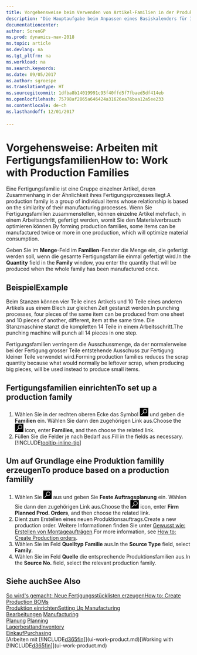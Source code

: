 ```yaml
---
title: Vorgehensweise beim Verwenden von Artikel-Familien in der Produktion
description: "Die Hauptaufgabe beim Anpassen eines Basiskalenders für Ihre Firma oder einen Ihrer Geschäftspartner ist, alle Änderungen am Status der Daten als freie Tage oder Arbeitstage einzugeben."
documentationcenter: 
author: SorenGP
ms.prod: dynamics-nav-2018
ms.topic: article
ms.devlang: na
ms.tgt_pltfrm: na
ms.workload: na
ms.search.keywords: 
ms.date: 09/05/2017
ms.author: sgroespe
ms.translationtype: HT
ms.sourcegitcommit: 1dfba8b14019991c95f40ffd5f7fbaed5df414eb
ms.openlocfilehash: 75798af2865a646424a31626ea76baa12a5ee233
ms.contentlocale: de-ch
ms.lasthandoff: 12/01/2017

---
```

# <a name="how-to-work-with-production-families"></a><span data-ttu-id="704ef-103">Vorgehensweise: Arbeiten mit Fertigungsfamilien</span><span class="sxs-lookup"><span data-stu-id="704ef-103">How to: Work with Production Families</span></span>
<span data-ttu-id="704ef-104">Eine Fertigungsfamilie ist eine Gruppe einzelner Artikel, deren Zusammenhang in der Ähnlichkeit ihres Fertigungsprozesses liegt.</span><span class="sxs-lookup"><span data-stu-id="704ef-104">A production family is a group of individual items whose relationship is based on the similarity of their manufacturing processes.</span></span> <span data-ttu-id="704ef-105">Wenn Sie Fertigungsfamilien zusammenstellen, können einzelne Artikel mehrfach, in einem Arbeitsschritt, gefertigt werden, womit Sie den Materialverbrauch optimieren können.</span><span class="sxs-lookup"><span data-stu-id="704ef-105">By forming production families, some items can be manufactured twice or more in one production, which will optimize material consumption.</span></span>

<span data-ttu-id="704ef-106">Geben Sie im **Menge**-Feld im **Familien**-Fenster die Menge ein, die gefertigt werden soll, wenn die gesamte Fertigungsfamilie einmal gefertigt wird.</span><span class="sxs-lookup"><span data-stu-id="704ef-106">In the **Quantity** field in the **Family** window, you enter the quantity that will be produced when the whole family has been manufactured once.</span></span>

## <a name="example"></a><span data-ttu-id="704ef-107">Beispiel</span><span class="sxs-lookup"><span data-stu-id="704ef-107">Example</span></span>
<span data-ttu-id="704ef-108">Beim Stanzen können vier Teile eines Artikels und 10 Teile eines anderen Artikels aus einem Blech zur gleichen Zeit gestanzt werden.</span><span class="sxs-lookup"><span data-stu-id="704ef-108">In punching processes, four pieces of the same item can be produced from one sheet and 10 pieces of another, different, item at the same time.</span></span> <span data-ttu-id="704ef-109">Die Stanzmaschine stanzt die kompletten 14 Teile in einem Arbeitsschritt.</span><span class="sxs-lookup"><span data-stu-id="704ef-109">The punching machine will punch all 14 pieces in one step.</span></span>

<span data-ttu-id="704ef-110">Fertigungsfamilien verringern die Ausschussmenge, da der normalerweise bei der Fertigung grosser Teile entstehende Ausschuss zur Fertigung kleiner Teile verwendet wird.</span><span class="sxs-lookup"><span data-stu-id="704ef-110">Forming production families reduces the scrap quantity because what would normally be leftover scrap, when producing big pieces, will be used instead to produce small items.</span></span>

## <a name="to-set-up-a-production-family"></a><span data-ttu-id="704ef-111">Fertigungsfamilien einrichten</span><span class="sxs-lookup"><span data-stu-id="704ef-111">To set up a production family</span></span>
1. <span data-ttu-id="704ef-112">Wählen Sie in der rechten oberen Ecke das Symbol ![Nach Seite oder Bericht suchen](media/ui-search/search_small.png "Nach Seite oder Bericht suchen") und geben die **Familien** ein. Wählen Sie dann den zugehörigen Link aus.</span><span class="sxs-lookup"><span data-stu-id="704ef-112">Choose the ![Search for Page or Report](media/ui-search/search_small.png "Search for Page or Report icon") icon, enter **Families**, and then choose the related link.</span></span>
2. <span data-ttu-id="704ef-113">Füllen Sie die Felder je nach Bedarf aus.</span><span class="sxs-lookup"><span data-stu-id="704ef-113">Fill in the fields as necessary.</span></span> [!INCLUDE[tooltip-inline-tip](includes/tooltip-inline-tip_md.md)]

## <a name="to-produce-based-on-a-production-familily"></a><span data-ttu-id="704ef-114">Um auf Grundlage eine Produktion familily erzeugen</span><span class="sxs-lookup"><span data-stu-id="704ef-114">To produce based on a production familily</span></span>
1. <span data-ttu-id="704ef-115">Wählen Sie ![Nach Seite oder Bericht suchen](media/ui-search/search_small.png "Symbol nach Seite oder Bericht suchen ") aus und geben Sie **Feste Auftragsplanung** ein. Wählen Sie dann den zugehörigen Link aus.</span><span class="sxs-lookup"><span data-stu-id="704ef-115">Choose the ![Search for Page or Report](media/ui-search/search_small.png "Search for Page or Report icon") icon, enter **Firm Planned Prod. Orders**, and then choose the related link.</span></span>
2. <span data-ttu-id="704ef-116">Dient zum Erstellen eines neuen Produktionsauftrags.</span><span class="sxs-lookup"><span data-stu-id="704ef-116">Create a new production order.</span></span> <span data-ttu-id="704ef-117">Weitere Informationen finden Sie unter [Gewusst wie: Erstellen von Montageaufträgen](production-how-to-create-production-orders.md).</span><span class="sxs-lookup"><span data-stu-id="704ef-117">For more information, see [How to: Create Production orders](production-how-to-create-production-orders.md).</span></span>
3. <span data-ttu-id="704ef-118">Wählen Sie im Feld **Quelltyp** **Familie** aus.</span><span class="sxs-lookup"><span data-stu-id="704ef-118">In the **Source Type** field, select **Family**.</span></span>  
4. <span data-ttu-id="704ef-119">Wählen Sie im Feld **Quelle** die entsprechende Produktionsfamilien aus.</span><span class="sxs-lookup"><span data-stu-id="704ef-119">In the **Source No.** field, select the relevant production family.</span></span>

## <a name="see-also"></a><span data-ttu-id="704ef-120">Siehe auch</span><span class="sxs-lookup"><span data-stu-id="704ef-120">See Also</span></span>
[<span data-ttu-id="704ef-121">So wird's gemacht: Neue Fertigungsstücklisten erzeugen</span><span class="sxs-lookup"><span data-stu-id="704ef-121">How to: Create Production BOMs</span></span>](production-how-to-create-production-boms.md)  
[<span data-ttu-id="704ef-122">Produktion einrichten</span><span class="sxs-lookup"><span data-stu-id="704ef-122">Setting Up Manufacturing</span></span>](production-configure-production-processes.md)  
<span data-ttu-id="704ef-123">[Bearbeitungen](production-manage-manufacturing.md)  </span><span class="sxs-lookup"><span data-stu-id="704ef-123">[Manufacturing](production-manage-manufacturing.md)  </span></span>  
<span data-ttu-id="704ef-124">[Planung](production-planning.md) </span><span class="sxs-lookup"><span data-stu-id="704ef-124">[Planning](production-planning.md) </span></span>  
[<span data-ttu-id="704ef-125">Lagerbesttand</span><span class="sxs-lookup"><span data-stu-id="704ef-125">Inventory</span></span>](inventory-manage-inventory.md)  
[<span data-ttu-id="704ef-126">Einkauf</span><span class="sxs-lookup"><span data-stu-id="704ef-126">Purchasing</span></span>](purchasing-manage-purchasing.md)  
<span data-ttu-id="704ef-127">[Arbeiten mit [!INCLUDE[d365fin](includes/d365fin_md.md)]](ui-work-product.md)</span><span class="sxs-lookup"><span data-stu-id="704ef-127">[Working with [!INCLUDE[d365fin](includes/d365fin_md.md)]](ui-work-product.md)</span></span>

